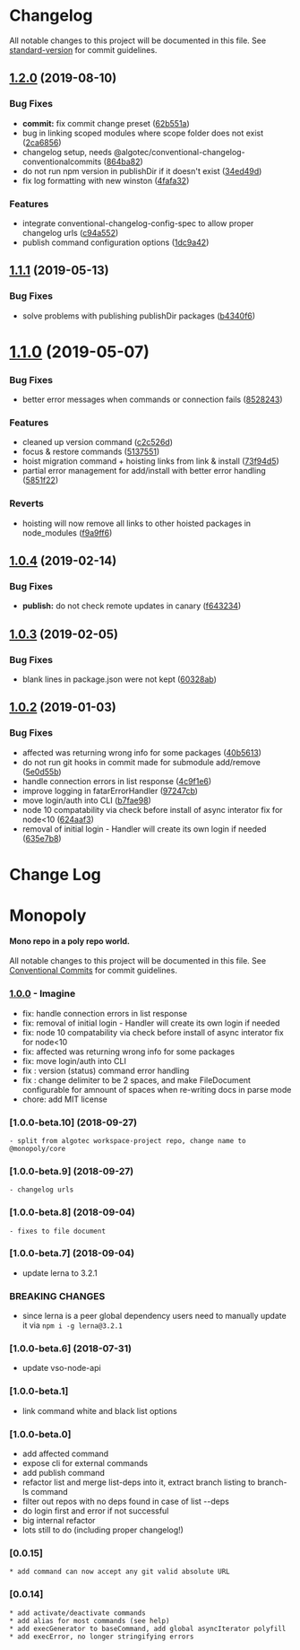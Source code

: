 # Changelog

All notable changes to this project will be documented in this file. See [standard-version](https://github.com/conventional-changelog/standard-version) for commit guidelines.

## [1.2.0](https://github.com/Algotec/monopoly-core/compare/v1.1.1...v1.2.0) (2019-08-10)


### Bug Fixes

* **commit:** fix commit change preset ([62b551a](https://github.com/Algotec/monopoly-core/commit/62b551a))
* bug in linking scoped modules where scope folder does not exist ([2ca6856](https://github.com/Algotec/monopoly-core/commit/2ca6856))
* changelog setup, needs @algotec/conventional-changelog-conventionalcommits ([864ba82](https://github.com/Algotec/monopoly-core/commit/864ba82))
* do not run npm version in publishDir if it doesn't exist ([34ed49d](https://github.com/Algotec/monopoly-core/commit/34ed49d))
* fix log formatting with new winston ([4fafa32](https://github.com/Algotec/monopoly-core/commit/4fafa32))


### Features

* integrate conventional-changelog-config-spec to allow proper changelog urls ([c94a552](https://github.com/Algotec/monopoly-core/commit/c94a552))
* publish command configuration options ([1dc9a42](https://github.com/Algotec/monopoly-core/commit/1dc9a42))

<a name="1.1.1"></a>
## [1.1.1](https://github.com/Algotec/monopoly-core/compare/v1.1.0...v1.1.1) (2019-05-13)


### Bug Fixes

* solve problems with publishing publishDir packages ([b4340f6](https://github.com/Algotec/monopoly-core/commit/b4340f6))



<a name="1.1.0"></a>
# [1.1.0](https://github.com/Algotec/monopoly-core/compare/v1.0.4...v1.1.0) (2019-05-07)


### Bug Fixes

* better error messages when commands or connection fails ([8528243](https://github.com/Algotec/monopoly-core/commit/8528243))


### Features

* cleaned up version command ([c2c526d](https://github.com/Algotec/monopoly-core/commit/c2c526d))
* focus & restore commands ([5137551](https://github.com/Algotec/monopoly-core/commit/5137551))
* hoist migration command + hoisting links from link & install ([73f94d5](https://github.com/Algotec/monopoly-core/commit/73f94d5))
* partial error management for add/install with better error handling ([5851f22](https://github.com/Algotec/monopoly-core/commit/5851f22))


### Reverts

* hoisting will now remove all links to other hoisted packages in node_modules ([f9a9ff6](https://github.com/Algotec/monopoly-core/commit/f9a9ff6))



<a name="1.0.4"></a>
## [1.0.4](https://github.com/Algotec/monopoly-core/compare/v1.0.3...v1.0.4) (2019-02-14)


### Bug Fixes

* **publish:** do not check remote updates in canary ([f643234](https://github.com/Algotec/monopoly-core/commit/f643234))



<a name="1.0.3"></a>
## [1.0.3](https://github.com/Algotec/monopoly-core/compare/v1.0.2...v1.0.3) (2019-02-05)


### Bug Fixes

* blank lines in package.json were not kept ([60328ab](https://github.com/Algotec/monopoly-core/commit/60328ab))



<a name="1.0.2"></a>
## [1.0.2](https://github.com/Algotec/monopoly-core/compare/v1.0.0-beta.10...v1.0.2) (2019-01-03)


### Bug Fixes

* affected was returning wrong info for some packages ([40b5613](https://github.com/Algotec/monopoly-core/commit/40b5613))
* do not run git hooks in commit made for submodule add/remove ([5e0d55b](https://github.com/Algotec/monopoly-core/commit/5e0d55b))
* handle connection errors in list response ([4c9f1e6](https://github.com/Algotec/monopoly-core/commit/4c9f1e6))
* improve logging in fatarErrorHandler ([97247cb](https://github.com/Algotec/monopoly-core/commit/97247cb))
* move login/auth into CLI ([b7fae98](https://github.com/Algotec/monopoly-core/commit/b7fae98))
* node 10 compatability via check before install of async interator fix for node<10 ([624aaf3](https://github.com/Algotec/monopoly-core/commit/624aaf3))
* removal of initial login - Handler will create its own login if needed ([635e7b8](https://github.com/Algotec/monopoly-core/commit/635e7b8))



# Change Log
# Monopoly
#### Mono repo in a poly repo world.

All notable changes to this project will be documented in this file.
See [Conventional Commits](https://conventionalcommits.org) for commit guidelines.
### [1.0.0](2018-12-08) - Imagine
- fix: handle connection errors in list response 
- fix: removal of initial login - Handler will create its own login if needed 
- fix: node 10 compatability via check before install of async interator fix for node<10 
- fix: affected was returning wrong info for some packages 
- fix: move login/auth into CLI 
- fix : version (status) command error handling 
- fix : change delimiter to be 2 spaces, and make FileDocument configurable for amnount of spaces when re-writing docs in parse mode 
- chore: add MIT license 
### [1.0.0-beta.10] (2018-09-27)
	- split from algotec workspace-project repo, change name to @monopoly/core 
### [1.0.0-beta.9] (2018-09-27)
	- changelog urls 
### [1.0.0-beta.8] (2018-09-04)
	- fixes to file document
### [1.0.0-beta.7] (2018-09-04)
- update lerna to 3.2.1
### BREAKING CHANGES
- since lerna is a peer global dependency users need to manually update it via 
	`npm i -g lerna@3.2.1`
	 
### [1.0.0-beta.6] (2018-07-31)
- update vso-node-api

### [1.0.0-beta.1]
* link command white and black list options
### [1.0.0-beta.0]

* add affected command
* expose cli for external commands
* add publish command
* refactor list and merge list-deps into it, extract branch listing to branch-ls command
* filter out repos with no deps found in case of list --deps
* do login first and error if not successful 
* big internal refactor
* lots still to do (including proper changelog!)

### [0.0.15] 
	* add command can now accept any git valid absolute URL 
### [0.0.14]
	* add activate/deactivate commands
	* add alias for most commands (see help)
	* add execGenerator to baseCommand, add global asyncIterator polyfill
	* add execError, no longer stringifying errors
